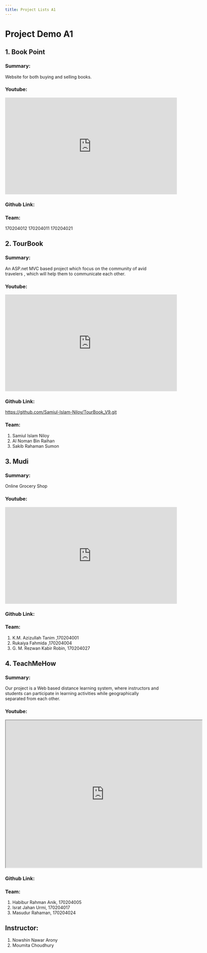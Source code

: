 ```yaml
---
title: Project Lists A1
---
```


# Project Demo A1

##  1. Book Point
### Summary:
[comment]: <> (Write short summary here)
Website for both buying and selling books.

### Youtube:
<iframe width="560" height="315" src="https://www.youtube.com/embed/wSXHeC5rYx8" frameborder="0" allow="accelerometer; autoplay; clipboard-write; encrypted-media; gyroscope; picture-in-picture" allowfullscreen></iframe>

### Github Link: 
[comment]: <> (Provide the youtube video link if any. The github link is optional)



### Team:
[comment]: <> (Provide team memebers name here)
170204012	170204011	170204021


##  2. TourBook
### Summary:
[comment]: <> (Write short summary here)
An ASP.net MVC based project which focus on the community of avid travelers , which will help them to communicate each other. 

### Youtube:
<iframe width="560" height="315" src="https://www.youtube.com/embed/kXjTb3TA-JY" frameborder="0" allow="accelerometer; autoplay; clipboard-write; encrypted-media; gyroscope; picture-in-picture" allowfullscreen></iframe>

### Github Link: 
[comment]: <> (Provide the youtube video link if any. The github link is optional)
https://github.com/Samiul-Islam-Niloy/TourBook_V9.git



### Team:
[comment]: <> (Provide team memebers name here)
1. Samiul Islam Niloy
2. Al Noman Bin Raihan 
3. Sakib Rahaman Sumon 


##  3. Mudi
### Summary:
[comment]: <> (Write short summary here)
Online Grocery Shop

### Youtube:
<iframe width="560" height="315" src="https://www.youtube.com/embed/rFqmWOzG8jg" frameborder="0" allow="accelerometer; autoplay; clipboard-write; encrypted-media; gyroscope; picture-in-picture" allowfullscreen></iframe>

### Github Link: 
[comment]: <> (Provide the youtube video link if any. The github link is optional)


### Team:
[comment]: <> (Provide team memebers name here)
1. K.M. Azizullah Tanim ,170204001	 
2. Rukaiya Fahmida ,170204004	
3. G. M. Rezwan Kabir Robin, 170204027


##  4. TeachMeHow
### Summary:
[comment]: <> (Write short summary here)
Our project is a Web based distance learning system, where instructors and students can participate in learning activities while  geographically separated from each other.

### Youtube:
<iframe src="https://drive.google.com/file/d/1kXlhSpCZylIhEWrvNx_iJG2tOUyy6uG0/preview" width="640" height="480"></iframe>

### Github Link: 
[comment]: <> (Provide the youtube video link if any. The github link is optional)


### Team:
[comment]: <> (Provide team memebers name here)
1. Habibur Rahman Anik, 170204005	
2. Israt Jahan Urmi, 170204017	
3. Masudur Rahaman, 170204024

## Instructor:
1. Nowshin Nawar Arony
2. Moumita Choudhury

